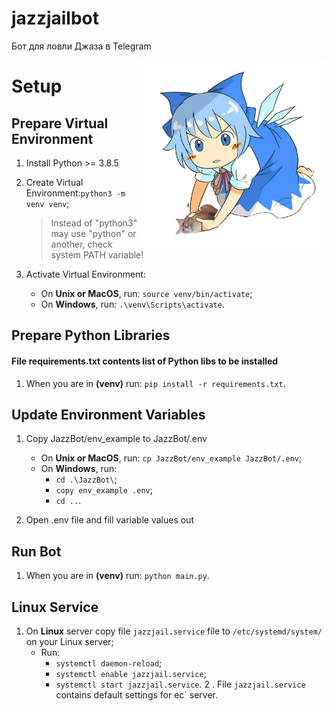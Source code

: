 # jazzjailbot
Бот для ловли Джаза в Telegram

<img src="./cat.png" align="right" width="300" height="300">

# Setup

## Prepare Virtual Environment

1. Install Python >= 3.8.5

2. Create Virtual Environment:`python3 -m venv venv`;
   > Instead of "python3" may use "python" or another, check system PATH variable!

3. Activate Virtual Environment:
   - On **Unix or MacOS**, run: `source venv/bin/activate`;
   - On **Windows**, run: `.\venv\Scripts\activate`.

## Prepare Python Libraries
#### File requirements.txt contents list of Python libs to be installed

1. When you are in **(venv)** run: `pip install -r requirements.txt`.

## Update Environment Variables

1. Copy JazzBot/env_example to JazzBot/.env
   - On **Unix or MacOS**, run: `cp JazzBot/env_example JazzBot/.env`;
   - On **Windows**, run: 
     - `cd .\JazzBot\`;
     - `copy env_example .env`;
     - `cd ..`.

2. Open .env file and fill variable values out

## Run Bot

1. When you are in **(venv)** run: `python main.py`.

## Linux Service

1. On **Linux** server copy file `jazzjail.service` file to `/etc/systemd/system/` on your Linux server;
   - Run:
     - `systemctl daemon-reload`;
     - `systemctl enable jazzjail.service`;
     - `systemctl start jazzjail.service`.
2 . File `jazzjail.service` contains default settings for ec` server.
